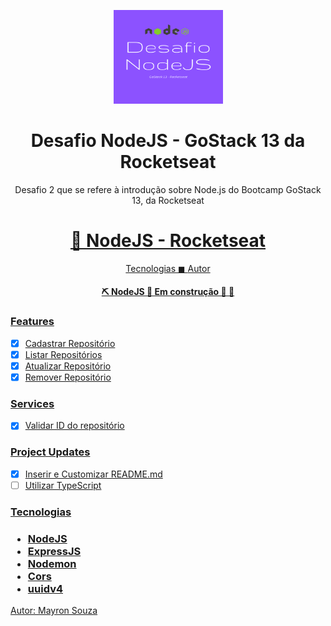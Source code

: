 <p align="center">
  <img src="./src/assets/images/desafio_nodejs.png" height="150" width="175" alt="Desafio NodeJS GoStack13" />
</p>

<h1 align="center">Desafio NodeJS - GoStack 13 da Rocketseat</h1>

<p align="center">Desafio 2 que se refere à introdução sobre Node.js do Bootcamp GoStack 13, da Rocketseat</p>

<h1 align="center">
  <a href="https://nodejs.org/en/">🚀 NodeJS - Rocketseat</a>
</h1>

<p align="center">
  <a href="#techs">Tecnologias</> ◼ 
  <a href="#author">Autor</>
</p>

<h4 align="center">
  ⛏ NodeJS 🚀 Em construção 🚧 👷
</h4>

### Features
- [x] Cadastrar Repositório
- [x] Listar Repositórios
- [x] Atualizar Repositório
- [x] Remover Repositório

### Services
- [x] Validar ID do repositório

### Project Updates
- [x] Inserir e Customizar README.md
- [ ] Utilizar TypeScript

<div id="techs">
  <h3>Tecnologias<h3>
  <ul>
      <li>NodeJS</li>
      <li>ExpressJS</li>
      <li>Nodemon</li>
      <li>Cors</li>
      <li>uuidv4</li>
    </ul>
</div>

Autor: Mayron Souza